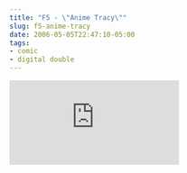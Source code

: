 ```yaml
---
title: "F5 - \"Anime Tracy\""
slug: f5-anime-tracy
date: 2006-05-05T22:47:10-05:00
tags:
- comic
- digital double
---
```

[![](http://www.dxprog.com/thumb.php?file=f5/comics/05062006.png&size=350 "image")](http://www.dxprog.com/f5/comics/05062006.png)
